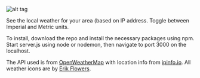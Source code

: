 ![alt tag](http://i.imgur.com/0wRTol2.png)

See the local weather for your area (based on IP address. Toggle between Imperial and Metric units.

To install, download the repo and install the necessary packages using npm. Start server.js using node or nodemon, then navigate to port 3000 on the localhost.

The API used is from [OpenWeatherMap](http://openweathermap.org) with location info from [ipinfo.io](http://ipinfo.io). All weather icons are by [Erik Flowers](https://erikflowers.github.io/weather-icons/).